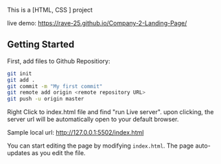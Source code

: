 This is a [HTML, CSS ] project 

live demo: https://rave-25.github.io/Company-2-Landing-Page/

## Getting Started

First, add files to Github Repositiory:

```bash
git init
git add .
git commit -m "My first commit"
git remote add origin <remote repository URL>
git push -u origin master
```

Right Click to index.html file and find "run Live server". upon clicking, the server url will be automatically open to your default browser. 

Sample local url: http://127.0.0.1:5502/index.html

You can start editing the page by modifying `index.html`. The page auto-updates as you edit the file.

